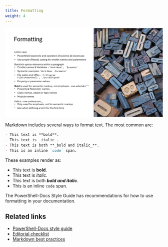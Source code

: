 ```yaml
---
title: Formatting
weight: 4
---
```


![Formatting][06]

Markdown includes several ways to format text. The most common are:

```markdown
- This text is **bold**.
- This text is _italic_.
- This text is both **_bold and italic_**.
- This is an inline `code` span.
```

These examples render as:

- This text is **bold**.
- This text is _italic_.
- This text is both **_bold and italic_**.
- This is an inline `code` span.

The PowerShell-Docs Style Guide has recommendations for how to use formatting in your documentation.

## Related links

- [PowerShell-Docs style guide][05]
- [Editorial checklist][03]
- [Markdown best practices][04]

<!-- link references -->
[03]: https://learn.microsoft.com/powershell/scripting/community/contributing/editorial-checklist
[04]: https://learn.microsoft.com/powershell/scripting/community/contributing/general-markdown
[05]: https://learn.microsoft.com/powershell/scripting/community/contributing/powershell-style-guide
[06]: slide4.png
